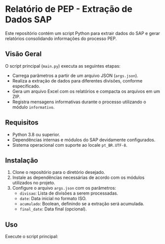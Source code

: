 # Relatório de PEP - Extração de Dados SAP

Este repositório contém um script Python para extrair dados do SAP e gerar relatórios consolidando informações do processo PEP.

## Visão Geral
O script principal (`main.py`) executa as seguintes etapas:
- Carrega parâmetros a partir de um arquivo JSON (`args.json`).
- Realiza a extração de dados para diferentes divisões, conforme especificado.
- Gera um arquivo Excel com os relatórios e compacta os arquivos em um ZIP.
- Registra mensagens informativas durante o processo utilizando o módulo `informativo`.

## Requisitos
- Python 3.8 ou superior.
- Dependências internas e módulos do SAP devidamente configurados.
- Sistema operacional com suporte ao locale `pt_BR.UTF-8`.

## Instalação
1. Clone o repositório para o diretório desejado.
2. Instale as dependências necessárias de acordo com os módulos utilizados no projeto.
3. Configure o arquivo `args.json` com os parâmetros:
   - `divisao`: Lista de divisões a serem processadas.
   - `date`: Data inicial no formato ISO.
   - `acumulado`: Boolean, definindo se a extração será acumulada.
   - `final_date`: Data final (opcional).

## Uso
Execute o script principal:
